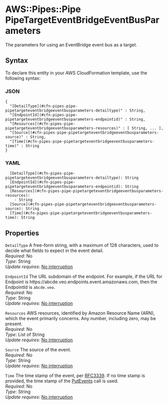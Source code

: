 # AWS::Pipes::Pipe PipeTargetEventBridgeEventBusParameters<a name="aws-properties-pipes-pipe-pipetargeteventbridgeeventbusparameters"></a>

The parameters for using an EventBridge event bus as a target\.

## Syntax<a name="aws-properties-pipes-pipe-pipetargeteventbridgeeventbusparameters-syntax"></a>

To declare this entity in your AWS CloudFormation template, use the following syntax:

### JSON<a name="aws-properties-pipes-pipe-pipetargeteventbridgeeventbusparameters-syntax.json"></a>

```
{
  "[DetailType](#cfn-pipes-pipe-pipetargeteventbridgeeventbusparameters-detailtype)" : String,
  "[EndpointId](#cfn-pipes-pipe-pipetargeteventbridgeeventbusparameters-endpointid)" : String,
  "[Resources](#cfn-pipes-pipe-pipetargeteventbridgeeventbusparameters-resources)" : [ String, ... ],
  "[Source](#cfn-pipes-pipe-pipetargeteventbridgeeventbusparameters-source)" : String,
  "[Time](#cfn-pipes-pipe-pipetargeteventbridgeeventbusparameters-time)" : String
}
```

### YAML<a name="aws-properties-pipes-pipe-pipetargeteventbridgeeventbusparameters-syntax.yaml"></a>

```
  [DetailType](#cfn-pipes-pipe-pipetargeteventbridgeeventbusparameters-detailtype): String
  [EndpointId](#cfn-pipes-pipe-pipetargeteventbridgeeventbusparameters-endpointid): String
  [Resources](#cfn-pipes-pipe-pipetargeteventbridgeeventbusparameters-resources): 
    - String
  [Source](#cfn-pipes-pipe-pipetargeteventbridgeeventbusparameters-source): String
  [Time](#cfn-pipes-pipe-pipetargeteventbridgeeventbusparameters-time): String
```

## Properties<a name="aws-properties-pipes-pipe-pipetargeteventbridgeeventbusparameters-properties"></a>

`DetailType`  <a name="cfn-pipes-pipe-pipetargeteventbridgeeventbusparameters-detailtype"></a>
A free\-form string, with a maximum of 128 characters, used to decide what fields to expect in the event detail\.  
*Required*: No  
*Type*: String  
*Update requires*: [No interruption](https://docs.aws.amazon.com/AWSCloudFormation/latest/UserGuide/using-cfn-updating-stacks-update-behaviors.html#update-no-interrupt)

`EndpointId`  <a name="cfn-pipes-pipe-pipetargeteventbridgeeventbusparameters-endpointid"></a>
The URL subdomain of the endpoint\. For example, if the URL for Endpoint is https://abcde\.veo\.endpoints\.event\.amazonaws\.com, then the EndpointId is `abcde.veo`\.  
*Required*: No  
*Type*: String  
*Update requires*: [No interruption](https://docs.aws.amazon.com/AWSCloudFormation/latest/UserGuide/using-cfn-updating-stacks-update-behaviors.html#update-no-interrupt)

`Resources`  <a name="cfn-pipes-pipe-pipetargeteventbridgeeventbusparameters-resources"></a>
AWS resources, identified by Amazon Resource Name \(ARN\), which the event primarily concerns\. Any number, including zero, may be present\.  
*Required*: No  
*Type*: List of String  
*Update requires*: [No interruption](https://docs.aws.amazon.com/AWSCloudFormation/latest/UserGuide/using-cfn-updating-stacks-update-behaviors.html#update-no-interrupt)

`Source`  <a name="cfn-pipes-pipe-pipetargeteventbridgeeventbusparameters-source"></a>
The source of the event\.  
*Required*: No  
*Type*: String  
*Update requires*: [No interruption](https://docs.aws.amazon.com/AWSCloudFormation/latest/UserGuide/using-cfn-updating-stacks-update-behaviors.html#update-no-interrupt)

`Time`  <a name="cfn-pipes-pipe-pipetargeteventbridgeeventbusparameters-time"></a>
The time stamp of the event, per [RFC3339](https://www.rfc-editor.org/rfc/rfc3339.txt)\. If no time stamp is provided, the time stamp of the [PutEvents](https://docs.aws.amazon.com/eventbridge/latest/APIReference/API_PutEvents.html) call is used\.  
*Required*: No  
*Type*: String  
*Update requires*: [No interruption](https://docs.aws.amazon.com/AWSCloudFormation/latest/UserGuide/using-cfn-updating-stacks-update-behaviors.html#update-no-interrupt)